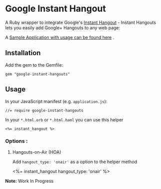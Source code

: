 # Google Instant Hangout

A Ruby wrapper to integrate Google's [Instant Hangout](https://github.com/google/instant-hangouts) - Instant Hangouts lets you easily add Google+ Hangouts to any web page:

A [Sample Application with usage can be found here](http://serene-plateau-8981.herokuapp.com) .

## Installation

Add the gem to the Gemfile:

    gem "google-instant-hangouts"    

## Usage

In your JavaScript manifest (e.g. `application.js`):

    //= require google-instant-hangouts


In your `*.html.erb` or `*.html.haml` you can use this helper

    <%= instant_hangout %>
    
### Options :

1) Hangouts-on-Air (HOA) 

   Add `hangout_type: 'onair'` as a option to the helper method
   	
   	<%= instant_hangout hangout_type: 'onair' %>
    
**Note:** Work In Progress
